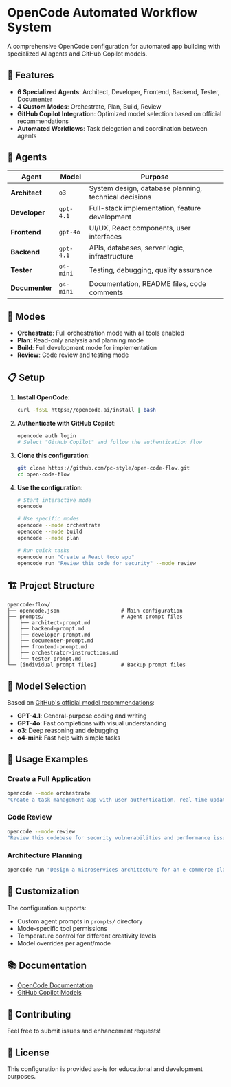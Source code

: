# OpenCode Automated Workflow System

A comprehensive OpenCode configuration for automated app building with specialized AI agents and GitHub Copilot models.

## 🚀 Features

- **6 Specialized Agents**: Architect, Developer, Frontend, Backend, Tester, Documenter
- **4 Custom Modes**: Orchestrate, Plan, Build, Review
- **GitHub Copilot Integration**: Optimized model selection based on official recommendations
- **Automated Workflows**: Task delegation and coordination between agents

## 🤖 Agents

| Agent | Model | Purpose |
|-------|-------|---------|
| **Architect** | `o3` | System design, database planning, technical decisions |
| **Developer** | `gpt-4.1` | Full-stack implementation, feature development |
| **Frontend** | `gpt-4o` | UI/UX, React components, user interfaces |
| **Backend** | `gpt-4.1` | APIs, databases, server logic, infrastructure |
| **Tester** | `o4-mini` | Testing, debugging, quality assurance |
| **Documenter** | `o4-mini` | Documentation, README files, code comments |

## 🎯 Modes

- **Orchestrate**: Full orchestration mode with all tools enabled
- **Plan**: Read-only analysis and planning mode
- **Build**: Full development mode for implementation
- **Review**: Code review and testing mode

## 📋 Setup

1. **Install OpenCode**:
   ```bash
   curl -fsSL https://opencode.ai/install | bash
   ```

2. **Authenticate with GitHub Copilot**:
   ```bash
   opencode auth login
   # Select "GitHub Copilot" and follow the authentication flow
   ```

3. **Clone this configuration**:
   ```bash
   git clone https://github.com/pc-style/open-code-flow.git
   cd open-code-flow
   ```

4. **Use the configuration**:
   ```bash
   # Start interactive mode
   opencode

   # Use specific modes
   opencode --mode orchestrate
   opencode --mode build
   opencode --mode plan

   # Run quick tasks
   opencode run "Create a React todo app"
   opencode run "Review this code for security" --mode review
   ```

## 🏗️ Project Structure

```
opencode-flow/
├── opencode.json                    # Main configuration
├── prompts/                         # Agent prompt files
│   ├── architect-prompt.md
│   ├── backend-prompt.md
│   ├── developer-prompt.md
│   ├── documenter-prompt.md
│   ├── frontend-prompt.md
│   ├── orchestrator-instructions.md
│   └── tester-prompt.md
└── [individual prompt files]        # Backup prompt files
```

## 🎨 Model Selection

Based on [GitHub's official model recommendations](https://docs.github.com/en/copilot/reference/ai-models/model-comparison):

- **GPT-4.1**: General-purpose coding and writing
- **GPT-4o**: Fast completions with visual understanding
- **o3**: Deep reasoning and debugging
- **o4-mini**: Fast help with simple tasks

## 📖 Usage Examples

### Create a Full Application
```bash
opencode --mode orchestrate
"Create a task management app with user authentication, real-time updates, and mobile-responsive design"
```

### Code Review
```bash
opencode --mode review
"Review this codebase for security vulnerabilities and performance issues"
```

### Architecture Planning
```bash
opencode run "Design a microservices architecture for an e-commerce platform" --mode plan
```

## 🔧 Customization

The configuration supports:
- Custom agent prompts in `prompts/` directory
- Mode-specific tool permissions
- Temperature control for different creativity levels
- Model overrides per agent/mode

## 📚 Documentation

- [OpenCode Documentation](https://opencode.ai/docs)
- [GitHub Copilot Models](https://docs.github.com/en/copilot/reference/ai-models/model-comparison)

## 🤝 Contributing

Feel free to submit issues and enhancement requests!

## 📄 License

This configuration is provided as-is for educational and development purposes.